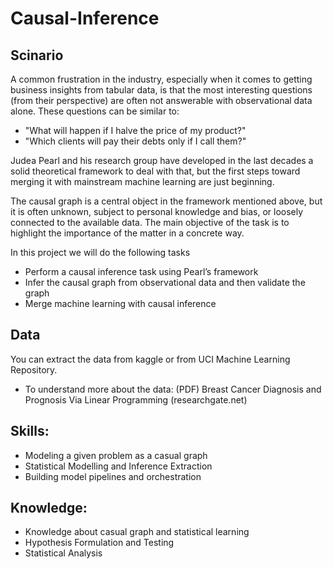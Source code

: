 # Causal-Inference

## Scinario 
A common frustration in the industry, especially when it comes to getting business insights from tabular data, is that the most interesting questions (from their perspective) are often not answerable with observational data alone. These questions can be similar to:
- "What will happen if I halve the price of my product?"
- "Which clients will pay their debts only if I call them?"

Judea Pearl and his research group have developed in the last decades a solid theoretical framework to deal with that, but the first steps toward merging it with mainstream machine learning are just beginning. 

The causal graph is a central object in the framework mentioned above, but it is often unknown, subject to personal knowledge and bias, or loosely connected to the available data. The main objective of the task is to highlight the importance of the matter in a concrete way.

In this project we will do the following tasks 
- Perform a causal inference task using Pearl’s framework
- Infer the causal graph from observational data and then validate the graph
- Merge machine learning with causal inference

## Data 
You can extract the data from kaggle or from UCI Machine Learning Repository. 
- To understand more about the data: (PDF) Breast Cancer Diagnosis and Prognosis Via Linear Programming (researchgate.net)


## Skills: 
- Modeling a given problem as a casual graph
- Statistical Modelling and Inference Extraction
- Building model pipelines and orchestration


## Knowledge:
- Knowledge about casual graph and statistical learning
- Hypothesis Formulation and Testing 
- Statistical Analysis




